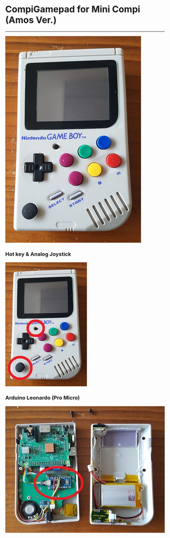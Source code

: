 # CompiGamepad for Mini Compi (Amos Ver.)
---
![Mini Compi](./screenshot/minicompi.jpg)<br>


### Hot key & Analog Joystick <br>
![Mini Compi](./screenshot/minicompi_outer.jpg)

### Arduino Leonardo (Pro Micro) <br>
![Mini Compi](./screenshot/minicompi_inner.jpg)

